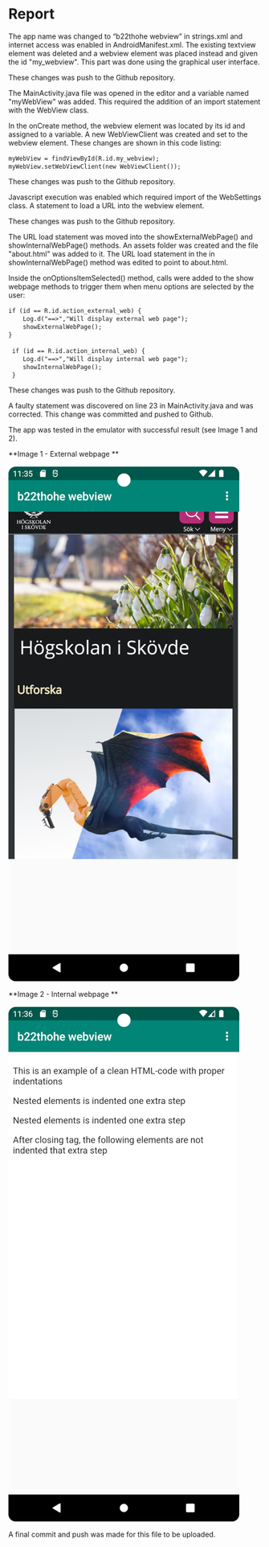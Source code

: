 
# Report

The app name was changed to “b22thohe webview” in strings.xml and internet access was enabled in 
AndroidManifest.xml. The existing textview element was deleted and a webview element was placed
instead and given the id "my_webview". This part was done using the graphical user interface.

These changes was push to the Github repository.

The MainActivity.java file was opened in the editor and a variable named "myWebView" was added. This
required the addition of an import statement with the WebView class.

In the onCreate method, the webview element was located by its id and assigned to a variable. A new 
WebViewClient was created and set to the webview element. These changes are shown in this code
listing:

```
myWebView = findViewById(R.id.my_webview);
myWebView.setWebViewClient(new WebViewClient());
```

These changes was push to the Github repository.

Javascript execution was enabled which required import of the WebSettings class. A statement to load
a URL into the webview element.

These changes was push to the Github repository.

The URL load statement was moved into the showExternalWebPage() and showInternalWebPage() methods.
An assets folder was created and the file "about.html" was added to it. The URL load statement in
the in showInternalWebPage() method was edited to point to about.html.

Inside the onOptionsItemSelected() method, calls were added to the show webpage methods to trigger 
them when menu options are selected by the user:

```
if (id == R.id.action_external_web) {
    Log.d("==>","Will display external web page");
    showExternalWebPage();
}

 if (id == R.id.action_internal_web) {
    Log.d("==>","Will display internal web page");
    showInternalWebPage();
 }
```

These changes was push to the Github repository.

A faulty statement was discovered on line 23 in MainActivity.java and was corrected. This change was 
committed and pushed to Github.

The app was tested in the emulator with successful result (see Image 1 and 2).

**Image 1 - External webpage **  <br/><br/>
![](external_webpage.PNG)

**Image 2 - Internal webpage **  <br/><br/>
![](internal_webpage.PNG)

A final commit and push was made for this file to be uploaded.
